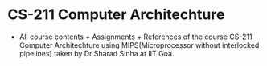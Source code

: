 # CS-211 Computer Architechture

- All course contents + Assignments + References of the course CS-211 Computer Architechture
 using MIPS(Microprocessor without interlocked pipelines) taken by Dr Sharad Sinha at IIT Goa.
